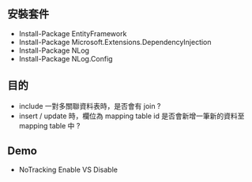 

## 安裝套件

* Install-Package EntityFramework
* Install-Package Microsoft.Extensions.DependencyInjection
* Install-Package NLog
* Install-Package NLog.Config

##  目的
* include 一對多關聯資料表時，是否會有 join ?
* insert / update 時，欄位為 mapping table id 是否會新增一筆新的資料至 mapping table 中 ?

## Demo
* NoTracking Enable VS Disable
